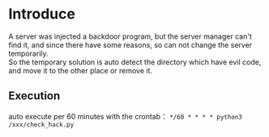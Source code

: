 <h1>Introduce</h1>
A server was injected a backdoor program, but the server manager can't find it,
and since there have some reasons, so can not change the server temporarily.
<br/>
So the temporary solution is auto detect the directory which have evil code, and move it to the other place or remove it.

<h2>Execution</h2>

auto execute per 60 minutes with the crontab： `*/60 * * * * python3 /xxx/check_hack.py`
